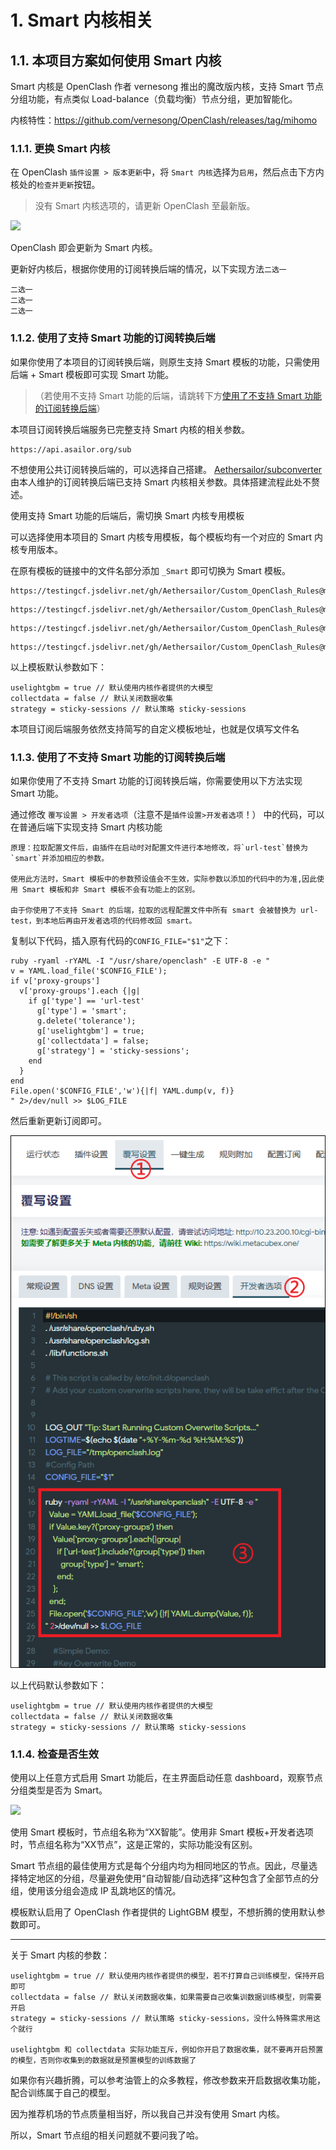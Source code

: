 # 1. Smart 内核相关

## 1.1. 本项目方案如何使用 Smart 内核  

Smart 内核是 OpenClash 作者 vernesong 推出的魔改版内核，支持 Smart 节点分组功能，有点类似 Load-balance（负载均衡）节点分组，更加智能化。

内核特性：https://github.com/vernesong/OpenClash/releases/tag/mihomo  

### 1.1.1. 更换 Smart 内核

在 OpenClash `插件设置 > 版本更新`中，将 `Smart 内核`选择为`启用`，然后点击下方内核处的`检查并更新`按钮。 
 
> 没有 Smart 内核选项的，请更新 OpenClash 至最新版。

![](../doc/openclash/pics/smart-core-update.png)

OpenClash 即会更新为 Smart 内核。 

更新好内核后，根据你使用的订阅转换后端的情况，以下实现方法`二选一`
```
二选一
二选一
二选一
```

### 1.1.2. 使用了支持 Smart 功能的订阅转换后端

如果你使用了本项目的订阅转换后端，则原生支持 Smart 模板的功能，只需使用后端 + Smart 模板即可实现 Smart 功能。

> （若使用不支持 Smart 功能的后端，请跳转下方[使用了不支持 Smart 功能的订阅转换后端](#113-使用了不支持-smart-功能的订阅转换后端)）

本项目订阅转换后端服务已完整支持 Smart 内核的相关参数。

```
https://api.asailor.org/sub
```
不想使用公共订阅转换后端的，可以选择自己搭建。 
[Aethersailor/subconverter](https://github.com/Aethersailor/subconverter)  
由本人维护的订阅转换后端已支持 Smart 内核相关参数。具体搭建流程此处不赘述。  

使用支持 Smart 功能的后端后，需切换 Smart 内核专用模板  

可以选择使用本项目的 Smart 内核专用模板，每个模板均有一个对应的 Smart 内核专用版本。  

在原有模板的链接中的文件名部分添加 `_Smart` 即可切换为 Smart 模板。  

```
https://testingcf.jsdelivr.net/gh/Aethersailor/Custom_OpenClash_Rules@main/cfg/Custom_Clash_Smart.ini
```
```
https://testingcf.jsdelivr.net/gh/Aethersailor/Custom_OpenClash_Rules@main/cfg/Custom_Clash_Smart_Lite.ini
```
```
https://testingcf.jsdelivr.net/gh/Aethersailor/Custom_OpenClash_Rules@main/cfg/Custom_Clash_Smart_GFW.ini
```
```
https://testingcf.jsdelivr.net/gh/Aethersailor/Custom_OpenClash_Rules@main/cfg/Custom_Clash_Smart_Full.ini
```
以上模板默认参数如下：
```
uselightgbm = true // 默认使用内核作者提供的大模型
collectdata = false // 默认关闭数据收集
strategy = sticky-sessions // 默认策略 sticky-sessions
```
本项目订阅后端服务依然支持简写的自定义模板地址，也就是仅填写文件名


### 1.1.3. 使用了不支持 Smart 功能的订阅转换后端

如果你使用了不支持 Smart 功能的订阅转换后端，你需要使用以下方法实现 Smart 功能。  

通过修改 `覆写设置 > 开发者选项`（注意不是`插件设置>开发者选项`！） 中的代码，可以在普通后端下实现支持 Smart 内核功能
```
原理：拉取配置文件后，由插件在启动时对配置文件进行本地修改，将`url-test`替换为`smart`并添加相应的参数。

使用此方法时，Smart 模板中的参数预设值会不生效，实际参数以添加的代码中的为准,因此使用 Smart 模板和非 Smart 模板不会有功能上的区别。  

由于你使用了不支持 Smart 的后端，拉取的远程配置文件中所有 smart 会被替换为 url-test，到本地后再由开发者选项的代码修改回 smart。
```

复制以下代码，插入原有代码的`CONFIG_FILE="$1"`之下：  
```
ruby -ryaml -rYAML -I "/usr/share/openclash" -E UTF-8 -e "
v = YAML.load_file('$CONFIG_FILE');
if v['proxy-groups']
  v['proxy-groups'].each {|g|
    if g['type'] == 'url-test'
      g['type'] = 'smart';
      g.delete('tolerance');
      g['uselightgbm'] = true;
      g['collectdata'] = false;
      g['strategy'] = 'sticky-sessions';
    end
  }
end
File.open('$CONFIG_FILE','w'){|f| YAML.dump(v, f)}
" 2>/dev/null >> $LOG_FILE
```

然后重新更新订阅即可。

![](https://github.com/Aethersailor/Custom_OpenClash_Rules/blob/main/doc/openclash/pics/smart-core.png)
 

以上代码默认参数如下：
```
uselightgbm = true // 默认使用内核作者提供的大模型
collectdata = false // 默认关闭数据收集
strategy = sticky-sessions // 默认策略 sticky-sessions
```

### 1.1.4. 检查是否生效  

使用以上任意方式启用 Smart 功能后，在主界面启动任意 dashboard，观察节点分组类型是否为 Smart。  

![](../doc/openclash/pics/smart-dashboard.png)

使用 Smart 模板时，节点组名称为“XX智能”。使用非 Smart 模板+开发者选项时，节点组名称为“XX节点”，这是正常的，实际功能没有区别。  


Smart 节点组的最佳使用方式是每个分组内均为相同地区的节点。因此，尽量选择特定地区的分组，尽量避免使用“自动智能/自动选择”这种包含了全部节点的分组，使用该分组会造成 IP 乱跳地区的情况。  

模板默认启用了 OpenClash 作者提供的 LightGBM 模型，不想折腾的使用默认参数即可。  

***

关于 Smart 内核的参数：

```
uselightgbm = true // 默认使用内核作者提供的模型，若不打算自己训练模型，保持开启即可
collectdata = false // 默认关闭数据收集，如果需要自己收集训数据训练模型，则需要开启
strategy = sticky-sessions // 默认策略 sticky-sessions，没什么特殊需求用这个就行

uselightgbm 和 collectdata 实际功能互斥，例如你开启了数据收集，就不要再开启预置的模型，否则你收集到的数据就是预置模型的训练数据了
```
如果你有兴趣折腾，可以参考油管上的众多教程，修改参数来开启数据收集功能，配合训练属于自己的模型。

因为推荐机场的节点质量相当好，所以我自己并没有使用 Smart 内核。  

所以，Smart 节点组的相关问题就不要问我了哈。  

